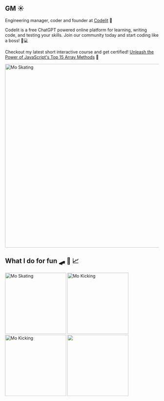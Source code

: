 ## GM ☀️

Engineering manager, coder and founder at <a href="https://codelit.io">Codelit</a> 🤖

Codelit is a free ChatGPT powered online platform for learning, writing code, and testing your skills. Join our community today and start coding like a boss! 🚀💻 

Checkout my latest short interactive course and get certified! <a href="https://codelit.io/codelit/unleash-the-power-of-javascript-s-top-15-array-methods-cztzr/">Unleash the Power of JavaScript's Top 15 Array Methods</a> 🚀

  <img src="https://images.ctfassets.net/d9vefg82sy0n/IalYTMuPfyezZWJYwcb0A/34c918cc08cc183c9dfb751427bb6a3b/mock-backgroundcodelit-ai.png" alt="Mo Skating" width="auto" height="600"/>


## What I do for fun 🛹 🥋 📈
<p>
  <img src="https://images.ctfassets.net/d9vefg82sy0n/5ESjFT1jRBTbZWbFW9paWM/73b4ee354f84878d647cacbd5d0c25d5/moskating.gif" alt="Mo Skating" width="auto" height="200"/>
  <img src="https://images.ctfassets.net/d9vefg82sy0n/6tmBbPrOxSRDNvzjYb2GNh/9cdd2f4e4ca92cb5254873eb32a69ba7/tornado_kick.gif" alt="Mo Kicking" width="auto" height="200"/>
  <img src="https://media.giphy.com/media/5efT9uLuaJoM3lGKIt/giphy.gif?cid=ecf05e47unxdpn4l6xnhrmhi8rl2cpbwwi421ss31bqquez1&rid=giphy.gif&ct=g" alt="Mo Kicking" width="auto" height="200"/>
  <img src="https://images.ctfassets.net/d9vefg82sy0n/2edlU5SsnOEDACLJaR5z40/53b73eb447e92c7b178dee957ff39462/Programming-Memes-Programmer-while-sleeping.jpeg" height="200" width="auto"/>
</p>
